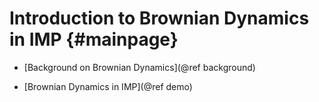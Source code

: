 Introduction to Brownian Dynamics in IMP {#mainpage}
========================================

- [Background on Brownian Dynamics](@ref background)

- [Brownian Dynamics in IMP](@ref demo)
